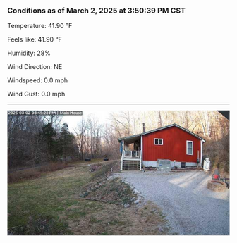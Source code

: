 ### Conditions as of March 2, 2025 at 3:50:39 PM CST 

Temperature: 41.90 &deg;F

Feels like: 41.90 &deg;F

Humidity: 28%

Wind Direction: NE

Windspeed: 0.0 mph

Wind Gust: 0.0 mph

---

<img src="./images/latest.jpeg"/>

